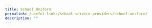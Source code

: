 ```yaml
---
title: School Uniform
permalink: /useful-links/school-service-providers/school-uniform/
description: ""
---
```

